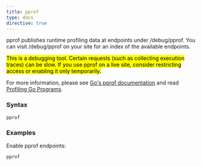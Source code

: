 ```yaml
---
title: pprof
type: docs
directive: true
---
```


pprof publishes runtime profiling data at endpoints under /debug/pprof. You can visit /debug/pprof on your site for an index of the available endpoints.

<mark class="block">This is a debugging tool. Certain requests (such as collecting execution traces) can be slow. If you use pprof on a live site, consider restricting access or enabling it only temporarily.</mark>

For more information, please see [Go's pprof documentation](https://golang.org/pkg/net/http/pprof/) and read [Profiling Go Programs](https://blog.golang.org/profiling-go-programs).

### Syntax

<code class="block"><span class="hl-directive">pprof</span></code>

### Examples

Enable pprof endpoints:

<code class="block"><span class="hl-directive">pprof</span></code>
